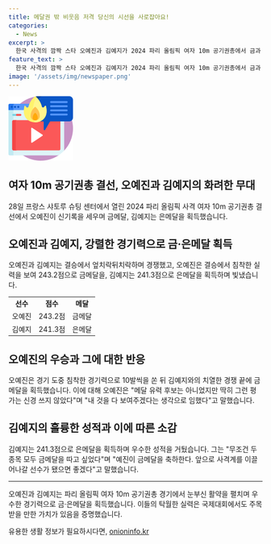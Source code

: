 ```yaml
---
title: 메달권 밖 비웃음 저격 당신의 시선을 사로잡아요!
categories:
  - News
excerpt: >
  한국 사격의 깜짝 스타 오예진과 김예지가 2024 파리 올림픽 여자 10m 공기권총에서 금과 은메달을 획득했다. 오예진은 예상 밖의 실적으로, 결선 올림픽 신기록을 세우며 1위에 올랐고, 김예지는 2위를 차지하여 은메달을 획득했다. 이들은 경기 도중 계속해서 1, 2위를 경쟁했고, 오예진이 최종적으로 243.2점을 획득하여 올림픽 결선 신기록까지 세우게 되었다. 오예진은 사격에 중학교 1학년때 친구를 따라간 것이 시작이었으며, 이번 올림픽에서는 2번째로 금메달을 획득한 한국 선수단의 승리를 이끌었다.
feature_text: >
  한국 사격의 깜짝 스타 오예진과 김예지가 2024 파리 올림픽 여자 10m 공기권총에서 금과 은메달을 획득했다. 오예진은 예상 밖의 실적으로, 결선 올림픽 신기록을 세우며 1위에 올랐고, 김예지는 2위를 차지하여 은메달을 획득했다. 이들은 경기 도중 계속해서 1, 2위를 경쟁했고, 오예진이 최종적으로 243.2점을 획득하여 올림픽 결선 신기록까지 세우게 되었다. 오예진은 사격에 중학교 1학년때 친구를 따라간 것이 시작이었으며, 이번 올림픽에서는 2번째로 금메달을 획득한 한국 선수단의 승리를 이끌었다.
image: '/assets/img/newspaper.png'
---
```


<p><img src="/assets/img/news.png" alt="rentncar 속보" /></p>

<h2 data-ke-size="size26">여자 10m 공기권총 결선, 오예진과 김예지의 화려한 무대</h2>

<p data-ke-size="size16">28일 프랑스 샤토루 슈팅 센터에서 열린 2024 파리 올림픽 사격 여자 10m 공기권총 결선에서 오예진이 신기록을 세우며 금메달, 김예지는 은메달을 획득했습니다.</p>

<h2 data-ke-size="size26">오예진과 김예지, 강렬한 경기력으로 금·은메달 획득</h2>

<p data-ke-size="size16">오예진과 김예지는 결승에서 엎치락뒤치락하며 경쟁했고, 오예진은 결승에서 침착한 실력을 보여 243.2점으로 금메달을, 김예지는 241.3점으로 은메달을 획득하며 빛냈습니다.</p>

<table>
  <tr>
    <td style="text-align: center; height: 17px;"><b>선수</b></td>
    <td style="text-align: center; height: 17px;"><b>점수</b></td>
    <td style="text-align: center; height: 17px;"><b>메달</b></td>
  </tr>
  <tr>
    <td style="text-align: center; height: 17px;">오예진</td>
    <td style="text-align: center; height: 17px;">243.2점</td>
    <td style="text-align: center; height: 17px;">금메달</td>
  </tr>
  <tr>
    <td style="text-align: center; height: 17px;">김예지</td>
    <td style="text-align: center; height: 17px;">241.3점</td>
    <td style="text-align: center; height: 17px;">은메달</td>
  </tr>
</table>

<h2 data-ke-size="size26">오예진의 우승과 그에 대한 반응</h2>

<p data-ke-size="size16">오예진은 경기 도중 침착한 경기력으로 10발씩을 쏜 뒤 김예지와의 치열한 경쟁 끝에 금메달을 획득했습니다. 이에 대해 오예진은 "메달 유력 후보는 아니었지만 딱히 그런 평가는 신경 쓰지 않았다"며 "내 것을 다 보여주겠다는 생각으로 임했다"고 말했습니다.</p>

<h2 data-ke-size="size26">김예지의 훌륭한 성적과 이에 따른 소감</h2>

<p data-ke-size="size16">김예지는 241.3점으로 은메달을 획득하며 우수한 성적을 거뒀습니다. 그는 "무조건 두 종목 모두 금메달을 따고 싶었다"며 "예진이 금메달을 축하한다. 앞으로 사격계를 이끌어나갈 선수가 됐으면 좋겠다"고 말했습니다.</p>

<hr>

<p data-ke-size="size16">오예진과 김예지는 파리 올림픽 여자 10m 공기권총 경기에서 눈부신 활약을 펼치며 우수한 경기력으로 금·은메달을 획득했습니다. 이들의 탁월한 실력은 국제대회에서도 주목받을 만한 가치가 있음을 증명했습니다.</p>
유용한 생활 정보가 필요하시다면, <a href="https://onioninfo.kr" rel="dofollow">onioninfo.kr</a>


